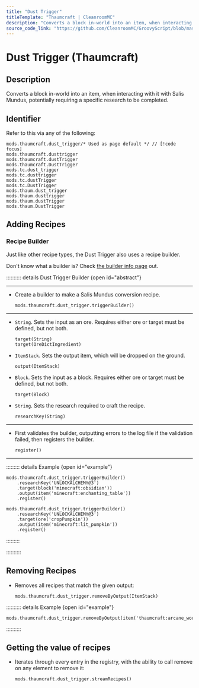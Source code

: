 ```yaml
---
title: "Dust Trigger"
titleTemplate: "Thaumcraft | CleanroomMC"
description: "Converts a block in-world into an item, when interacting with it with Salis Mundus, potentially requiring a specific research to be completed."
source_code_link: "https://github.com/CleanroomMC/GroovyScript/blob/master/src/main/java/com/cleanroommc/groovyscript/compat/mods/thaumcraft/DustTrigger.java"
---
```


# Dust Trigger (Thaumcraft)

## Description

Converts a block in-world into an item, when interacting with it with Salis Mundus, potentially requiring a specific research to be completed.

## Identifier

Refer to this via any of the following:

```groovy:no-line-numbers {1}
mods.thaumcraft.dust_trigger/* Used as page default */ // [!code focus]
mods.thaumcraft.dusttrigger
mods.thaumcraft.dustTrigger
mods.thaumcraft.DustTrigger
mods.tc.dust_trigger
mods.tc.dusttrigger
mods.tc.dustTrigger
mods.tc.DustTrigger
mods.thaum.dust_trigger
mods.thaum.dusttrigger
mods.thaum.dustTrigger
mods.thaum.DustTrigger
```


## Adding Recipes

### Recipe Builder

Just like other recipe types, the Dust Trigger also uses a recipe builder.

Don't know what a builder is? Check [the builder info page](../../getting_started/builder.md) out.

:::::::::: details Dust Trigger Builder {open id="abstract"}

---

- Create a builder to make a Salis Mundus conversion recipe.

    ```groovy:no-line-numbers
    mods.thaumcraft.dust_trigger.triggerBuilder()
    ```

---

- `String`. Sets the input as an ore. Requires either ore or target must be defined, but not both.

    ```groovy:no-line-numbers
    target(String)
    target(OreDictIngredient)
    ```

- `ItemStack`. Sets the output item, which will be dropped on the ground.

    ```groovy:no-line-numbers
    output(ItemStack)
    ```

- `Block`. Sets the input as a block. Requires either ore or target must be defined, but not both.

    ```groovy:no-line-numbers
    target(Block)
    ```

- `String`. Sets the research required to craft the recipe.

    ```groovy:no-line-numbers
    researchKey(String)
    ```

---

- First validates the builder, outputting errors to the log file if the validation failed, then registers the builder.

    ```groovy:no-line-numbers
    register()
    ```

---

::::::::: details Example {open id="example"}
```groovy:no-line-numbers
mods.thaumcraft.dust_trigger.triggerBuilder()
    .researchKey('UNLOCKALCHEMY@3')
    .target(block('minecraft:obsidian'))
    .output(item('minecraft:enchanting_table'))
    .register()

mods.thaumcraft.dust_trigger.triggerBuilder()
    .researchKey('UNLOCKALCHEMY@3')
    .target(ore('cropPumpkin'))
    .output(item('minecraft:lit_pumpkin'))
    .register()
```

:::::::::

::::::::::

## Removing Recipes

- Removes all recipes that match the given output:

    ```groovy:no-line-numbers
    mods.thaumcraft.dust_trigger.removeByOutput(ItemStack)
    ```

:::::::::: details Example {open id="example"}
```groovy:no-line-numbers
mods.thaumcraft.dust_trigger.removeByOutput(item('thaumcraft:arcane_workbench'))
```

::::::::::

## Getting the value of recipes

- Iterates through every entry in the registry, with the ability to call remove on any element to remove it:

    ```groovy:no-line-numbers
    mods.thaumcraft.dust_trigger.streamRecipes()
    ```
